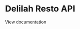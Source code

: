 # Delilah Resto API
[View documentation](https://app.swaggerhub.com/apis-docs/GuidoCerioni/Resto/1.0.0)
